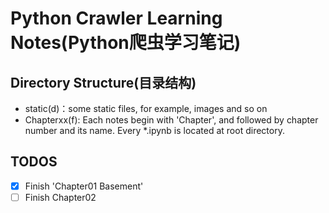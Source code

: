 # Python Crawler Learning Notes(Python爬虫学习笔记)

## Directory Structure(目录结构)

- static(d)：some static files, for example, images and so on
- Chapterxx(f): Each notes begin with 'Chapter', and followed by chapter number and its name. Every *.ipynb is located at root directory.

## TODOS

- [x] Finish 'Chapter01 Basement'
- [ ] Finish Chapter02 
